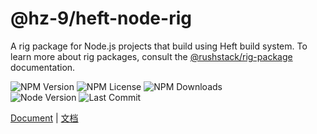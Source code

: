 # @hz-9/heft-node-rig

A rig package for Node.js projects that build using Heft build system. To learn more about rig packages, consult the [@rushstack/rig-package] documentation.

[@rushstack/rig-package]: https://www.npmjs.com/package/@rushstack/rig-package

![NPM Version][npm-version-url] ![NPM License][npm-license-url] ![NPM Downloads][npm-downloads-url]
<br /> ![Node Version][node-version-url] ![Last Commit][last-commit-url]

[npm-version-url]: https://badgen.net/npm/v/@hz-9/heft-node-rig
[npm-license-url]: https://badgen.net/npm/license/@hz-9/heft-node-rig
[npm-downloads-url]: https://badgen.net/npm/dt/@hz-9/heft-node-rig
[node-version-url]: https://badgen.net/npm/node/@hz-9/heft-node-rig
[last-commit-url]: https://badgen.net/github/last-commit/hz-9/tool

[Document](https://hz-9.github.io/tool/guide/heft-node-rig/) | [文档](https://hz-9.github.io/tool/zh-CN/guide/heft-node-rig/)
